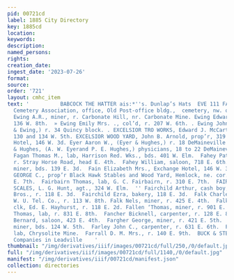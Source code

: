 ```yaml
---
pid: 00721cd
label: 1885 City Directory
key: 1885cd
location: 
keywords: 
description: 
named_persons: 
rights: 
creation_date: 
ingest_date: '2023-07-26'
format: 
source: 
order: '721'
layout: cmhc_item
text: '          BABCOCK THE HATTER ais:*''s. Dunlap’s Hats  EVE 111 FAR  } Evergreen
  Cemetery Association, office, Old Post-office bldg.,  cemetery, nw. of city limits.
  Ewing A.R., miner, r. Carbonate Hill, nr. Carbonate Mine. Ewing Edward, lab, vr.
  136 W. 8th.  » Ewing Emily Mrs. ., col’d, r. 207 W. 6th. . Ewing John A., (Rucker
  & Ewing,) r. 34 Quincy block. . EXCELSIOR TRO WORKS, Edward J. McCarthy, manager,  128,
  130 and 134 W. 5th. EXCELSIOR WOOD YARD, John B. Arnold, prop’r, 319 E. 6th. Exchange
  Hotel, 146 W. 3d. Eyer Aaron W., (Eyer & Hughes,) r. 18 DeMaineville block. Eyer
  & Hughes, (A. W. Eyerand P. E. Hughes,) physicians, 18 to 22 DeMaineville block.  E"  _
  Fagan Thomas M., lab, Harrison Red. Wks., bds. 401 W. Elm.  Fahey Patrick, miner,
  r. Stray Horse Road, head E. 4th.  Fahey William, saloon, 718 E. 6th.  Fahey William,
  miner, bds. 139 E. 3d.  Fain Elizabeth Mrs., Exchange Hotel, 146 W. 3d.  FAIRBAIRN
  GEORGE C., prop’r Black Hawk Stables and Wood Yard, Hemlock, ne. cor. 7th, r. 302
  E. 7th.  Fairbairn Thomas, lab, G. C. Fairbairn, r. 310 E. 7th.  FAIRBANKS & CO.’S
  SCALES, L. G. Hunt, agt., 324 W. Elm.  '' Fairchild Arthur, cash boy, Monheimer
  Bros., r. 118 E. 3d.  Fairchild Ezra, bakery, 118 E. 3d.  Falk Charles, operator,
  W. U. Tel. Co., r. 113 W. 8th. Falk Nels, miner, r. 425 E. 4th.  Falk William J.,
  clk, Ed. E. Hayhurst, r. 118 E. 2d. Fallen ‘Thomas, miner, r. 901 E. 6th.  Fallen
  Thomas, lab, r. 831 E. 8th.  Fancher Bicknell, carpenter, r. 128 E. 8th.  Fanning
  Bernard, saloon, 423 E. 4th.  Fargher George, miner, r. 421 E. 5th.  Farley Edward,
  miner, bds. 124 W. 5th.  Farley John C., carpenter, r. 631 E. 6th.  Farley Louis,
  lab, Chrysolite Mine.  Farrall D. M. Mrs., r. 140 E. 9th.  BUCK & STEEL, “fine cr''ims’
  Companies in Leadville    '
thumbnail: "/img/derivatives/iiif/images/00721cd/full/250,/0/default.jpg"
full: "/img/derivatives/iiif/images/00721cd/full/1140,/0/default.jpg"
manifest: "/img/derivatives/iiif/00721cd/manifest.json"
collection: directories
---
```

